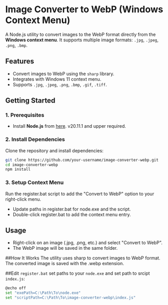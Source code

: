 # Image Converter to WebP (Windows Context Menu)

A Node.js utility to convert images to the WebP format directly from the **Windows context menu**. It supports multiple image formats: `.jpg`, `.jpeg`, `.png`, `.bmp`.

## Features
- Convert images to WebP using the `sharp` library.
- Integrates with Windows 11 context menu.
- Supports `.jpg`, `.jpeg`, `.png`, `.bmp`, `.gif`, `.tiff`.

## Getting Started

### 1. Prerequisites

- Install **Node.js** from [here](https://nodejs.org/). v20.11.1 and upper required.

### 2. Install Dependencies

Clone the repository and install dependencies:

```bash
git clone https://github.com/your-username/image-converter-webp.git
cd image-converter-webp
npm install
```
### 3. Setup Context Menu
Run the register.bat script to add the "Convert to WebP" option to your right-click menu.
- Update paths in register.bat for node.exe and the script.
- Double-click register.bat to add the context menu entry.

## Usage
- Right-click on an image (.jpg, .png, etc.) and select "Convert to WebP".
- The WebP image will be saved in the same folder.

##How It Works
The utility uses sharp to convert images to WebP format. The converted image is saved with the .webp extension.

##Edit `register.bat` set paths to your `node.exe` and set path to srcipt `index.js`:
```bash
@echo off
set "exePath=C:\Path\To\node.exe"
set "scriptPath=C:\Path\To\image-converter-webp\index.js"
```
